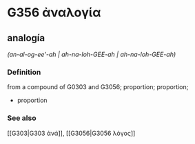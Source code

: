 # G356 ἀναλογία

## analogía

_(an-al-og-ee'-ah | ah-na-loh-GEE-ah | ah-na-loh-GEE-ah)_

### Definition

from a compound of G0303 and G3056; proportion; proportion; 

- proportion

### See also

[[G303|G303 ἀνά]], [[G3056|G3056 λόγος]]
